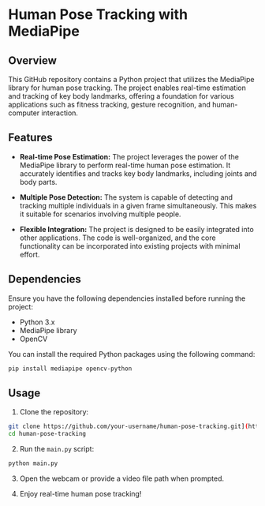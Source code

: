 # Human Pose Tracking with MediaPipe

## Overview

This GitHub repository contains a Python project that utilizes the MediaPipe library for human pose tracking. The project enables real-time estimation and tracking of key body landmarks, offering a foundation for various applications such as fitness tracking, gesture recognition, and human-computer interaction.

## Features

- **Real-time Pose Estimation:** The project leverages the power of the MediaPipe library to perform real-time human pose estimation. It accurately identifies and tracks key body landmarks, including joints and body parts.

- **Multiple Pose Detection:** The system is capable of detecting and tracking multiple individuals in a given frame simultaneously. This makes it suitable for scenarios involving multiple people.

- **Flexible Integration:** The project is designed to be easily integrated into other applications. The code is well-organized, and the core functionality can be incorporated into existing projects with minimal effort.

## Dependencies

Ensure you have the following dependencies installed before running the project:

- Python 3.x
- MediaPipe library
- OpenCV

You can install the required Python packages using the following command:

```bash
pip install mediapipe opencv-python
```

## Usage

1. Clone the repository:

```bash
git clone https://github.com/your-username/human-pose-tracking.git](https://github.com/SHUDDHASHIL21/Human-Pose.git
cd human-pose-tracking
```

2. Run the `main.py` script:

```bash
python main.py
```

3. Open the webcam or provide a video file path when prompted.

4. Enjoy real-time human pose tracking!
